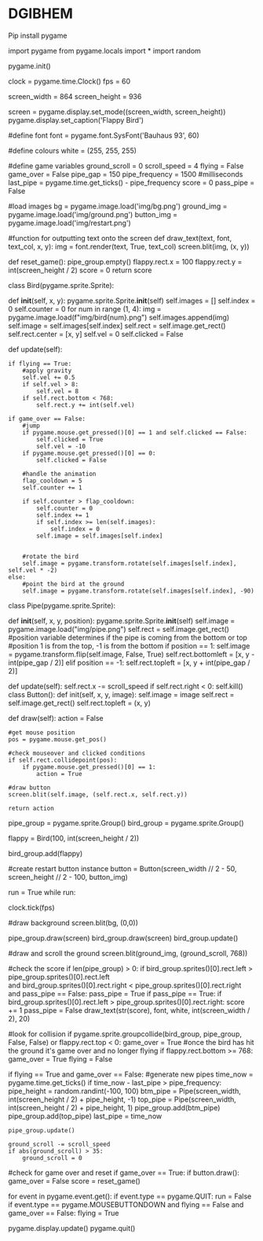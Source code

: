 # DGIBHEM
Pip install pygame

import pygame from pygame.locals import * import random

pygame.init()

clock = pygame.time.Clock() fps = 60

screen_width = 864 screen_height = 936

screen = pygame.display.set_mode((screen_width, screen_height)) pygame.display.set_caption('Flappy Bird')

#define font font = pygame.font.SysFont('Bauhaus 93', 60)

#define colours white = (255, 255, 255)

#define game variables ground_scroll = 0 scroll_speed = 4 flying = False game_over = False pipe_gap = 150 pipe_frequency = 1500 #milliseconds last_pipe = pygame.time.get_ticks() - pipe_frequency score = 0 pass_pipe = False

#load images bg = pygame.image.load('img/bg.png') ground_img = pygame.image.load('img/ground.png') button_img = pygame.image.load('img/restart.png')

#function for outputting text onto the screen def draw_text(text, font, text_col, x, y): img = font.render(text, True, text_col) screen.blit(img, (x, y))

def reset_game(): pipe_group.empty() flappy.rect.x = 100 flappy.rect.y = int(screen_height / 2) score = 0 return score

class Bird(pygame.sprite.Sprite):

def __init__(self, x, y):
	pygame.sprite.Sprite.__init__(self)
	self.images = []
	self.index = 0
	self.counter = 0
	for num in range (1, 4):
		img = pygame.image.load(f"img/bird{num}.png")
		self.images.append(img)
	self.image = self.images[self.index]
	self.rect = self.image.get_rect()
	self.rect.center = [x, y]
	self.vel = 0
	self.clicked = False

def update(self):

	if flying == True:
		#apply gravity
		self.vel += 0.5
		if self.vel > 8:
			self.vel = 8
		if self.rect.bottom < 768:
			self.rect.y += int(self.vel)

	if game_over == False:
		#jump
		if pygame.mouse.get_pressed()[0] == 1 and self.clicked == False:
			self.clicked = True
			self.vel = -10
		if pygame.mouse.get_pressed()[0] == 0:
			self.clicked = False

		#handle the animation
		flap_cooldown = 5
		self.counter += 1
		
		if self.counter > flap_cooldown:
			self.counter = 0
			self.index += 1
			if self.index >= len(self.images):
				self.index = 0
			self.image = self.images[self.index]


		#rotate the bird
		self.image = pygame.transform.rotate(self.images[self.index], self.vel * -2)
	else:
		#point the bird at the ground
		self.image = pygame.transform.rotate(self.images[self.index], -90)
class Pipe(pygame.sprite.Sprite):

def __init__(self, x, y, position):
	pygame.sprite.Sprite.__init__(self)
	self.image = pygame.image.load("img/pipe.png")
	self.rect = self.image.get_rect()
	#position variable determines if the pipe is coming from the bottom or top
	#position 1 is from the top, -1 is from the bottom
	if position == 1:
		self.image = pygame.transform.flip(self.image, False, True)
		self.rect.bottomleft = [x, y - int(pipe_gap / 2)]
	elif position == -1:
		self.rect.topleft = [x, y + int(pipe_gap / 2)]


def update(self):
	self.rect.x -= scroll_speed
	if self.rect.right < 0:
		self.kill()
class Button(): def init(self, x, y, image): self.image = image self.rect = self.image.get_rect() self.rect.topleft = (x, y)

def draw(self):
	action = False

	#get mouse position
	pos = pygame.mouse.get_pos()

	#check mouseover and clicked conditions
	if self.rect.collidepoint(pos):
		if pygame.mouse.get_pressed()[0] == 1:
			action = True

	#draw button
	screen.blit(self.image, (self.rect.x, self.rect.y))

	return action
pipe_group = pygame.sprite.Group() bird_group = pygame.sprite.Group()

flappy = Bird(100, int(screen_height / 2))

bird_group.add(flappy)

#create restart button instance button = Button(screen_width // 2 - 50, screen_height // 2 - 100, button_img)

run = True while run:

clock.tick(fps)

#draw background
screen.blit(bg, (0,0))

pipe_group.draw(screen)
bird_group.draw(screen)
bird_group.update()

#draw and scroll the ground
screen.blit(ground_img, (ground_scroll, 768))

#check the score
if len(pipe_group) > 0:
	if bird_group.sprites()[0].rect.left > pipe_group.sprites()[0].rect.left\
		and bird_group.sprites()[0].rect.right < pipe_group.sprites()[0].rect.right\
		and pass_pipe == False:
		pass_pipe = True
	if pass_pipe == True:
		if bird_group.sprites()[0].rect.left > pipe_group.sprites()[0].rect.right:
			score += 1
			pass_pipe = False
draw_text(str(score), font, white, int(screen_width / 2), 20)


#look for collision
if pygame.sprite.groupcollide(bird_group, pipe_group, False, False) or flappy.rect.top < 0:
	game_over = True
#once the bird has hit the ground it's game over and no longer flying
if flappy.rect.bottom >= 768:
	game_over = True
	flying = False


if flying == True and game_over == False:
	#generate new pipes
	time_now = pygame.time.get_ticks()
	if time_now - last_pipe > pipe_frequency:
		pipe_height = random.randint(-100, 100)
		btm_pipe = Pipe(screen_width, int(screen_height / 2) + pipe_height, -1)
		top_pipe = Pipe(screen_width, int(screen_height / 2) + pipe_height, 1)
		pipe_group.add(btm_pipe)
		pipe_group.add(top_pipe)
		last_pipe = time_now

	pipe_group.update()

	ground_scroll -= scroll_speed
	if abs(ground_scroll) > 35:
		ground_scroll = 0


#check for game over and reset
if game_over == True:
	if button.draw():
		game_over = False
		score = reset_game()


for event in pygame.event.get():
	if event.type == pygame.QUIT:
		run = False
	if event.type == pygame.MOUSEBUTTONDOWN and flying == False and game_over == False:
		flying = True

pygame.display.update()
pygame.quit()
